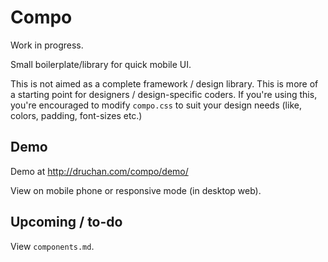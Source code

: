 # Compo

Work in progress.

Small boilerplate/library for quick mobile UI. 

This is not aimed as a complete framework / design library. This is more of a starting point for designers / design-specific coders. If you're using this, you're encouraged to modify ```compo.css``` to suit your design needs (like, colors, padding, font-sizes etc.)

## Demo

Demo at http://druchan.com/compo/demo/

View on mobile phone or responsive mode (in desktop web). 

## Upcoming / to-do

View ```components.md```. 



